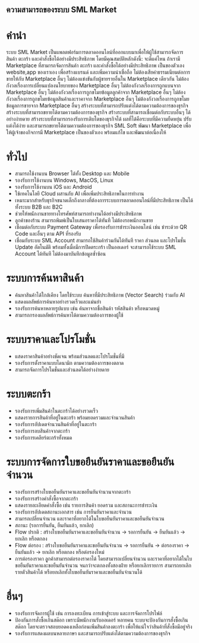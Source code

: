 ## ความสามารถของระบบ SML Market

# คำนำ
ระบบ SML Market เป็นแพลตฟอร์มการตลาดออนไลน์ที่ออกแบบมาเพื่อให้ผู้ใช้สามารถจัดการสินค้า ตะกร้า และคำสั่งซื้อได้อย่างมีประสิทธิภาพ โดยมีคุณสมบัติหลักดังนี้:
จะดีแค่ไหน ถ้าเรามี Marketplace ที่สามารถจัดการสินค้า ตะกร้า และคำสั่งซื้อได้อย่างมีประสิทธิภาพ เป็นของตัวเอง
website,app ของเราเอง เพื่อสร้างแบรนด์ และเพิ่มความน่าเชื่อถือ
ไม่ต้องเสียค่าธรรมเนียมต่อการขายให้กับ Marketplace อื่นๆ
ไม่ต้องแข่งขันกับผู้ขายรายอื่นใน Marketplace เดียวกัน
ไม่ต้องกังวลเรื่องการเปลี่ยนแปลงนโยบายของ Marketplace อื่นๆ
ไม่ต้องกังวลเรื่องการถูกแบนจาก Marketplace อื่นๆ
ไม่ต้องกังวลเรื่องการถูกขโมยข้อมูลลูกค้าจาก Marketplace อื่นๆ
ไม่ต้องกังวลเรื่องการถูกขโมยข้อมูลสินค้าและราคาจาก Marketplace อื่นๆ
ไม่ต้องกังวลเรื่องการถูกขโมยข้อมูลการขายจาก Marketplace อื่นๆ
สร้างระบบที่สามารถปรับแต่งได้ตามความต้องการของธุรกิจ
สร้างระบบที่สามารถขยายได้ตามความต้องการของธุรกิจ
สร้างระบบที่สามารถเชื่อมต่อกับระบบอื่นๆ ได้อย่างง่ายดาย
สร้างระบบที่สามารถรองรับการเติบโตของธุรกิจได้
ผลที่ได้คือระบบที่มีความยืดหยุ่น ปรับแต่งได้ง่าย และสามารถขยายได้ตามความต้องการของธุรกิจ
SML Soft พัฒนา Marketplace เพื่อให้ผู้เจ้าของกิจการมี Marketplace เป็นของตัวเอง พร้อมแก้ไข และพัฒนาต่อเนื่องให้

# ทั่วไป
- สามารถใช้งานบน Browser ได้ทั้ง Desktop และ Mobile
- รองรับการใช้งานบน Windows, MacOS, Linux
- รองรับการใช้งานบน iOS และ Android
- ใช้เทคโนโลยี Cloud ผสานกับ AI เพื่อเพิ่มประสิทธิภาพในการทำงาน
- เหมาะมากสำหรับธุรกิจขนาดเล็กถึงกลางที่ต้องการระบบการตลาดออนไลน์ที่มีประสิทธิภาพ เป็นได้ทั้งระบบ B2B และ B2C
- ช่วยให้พนักงานขายทางโทรศัพท์สามารถทำงานได้อย่างมีประสิทธิภาพ
- ลูกค้าของร้าน สามารถพิมพ์เป็นใบเสนอราคาได้ทันที ไม่ต้องรอพนักงานขาย
- เชื่อมต่อกับระบบ Payment Gateway เพื่อรองรับการชำระเงินออนไลน์ เช่น ชำระด้วย QR Code และอื่นๆ ตาม API ที่รองรับ
- เชื่อมกับระบบ SML Account สามารถใช้สินค้าร่วมกันได้ทันที ราคา ส่วนลด และโปรโมชั่น Update อัตโนมัติ พร้อมทั้งเมื่อมีการปิดตระกร้า เป็นออเดอร์ จะสามารถใช้ระบบ SML Account ได้ทันที ไม่ต้องมาบันทึกข้อมูลซ้ำซ้อน

# ระบบการค้นหาสินค้า
- ค้นหาสินค้าได้ใกล้เคียง โดยใช้ระบบ ค้นหาที่มีประสิทธิภาพ (Vector Search) ร่วมกับ AI
- แสดงผลลัพธ์การค้นหาอย่างรวดเร็วและแม่นยำ
- รองรับการค้นหาหลายรูปแบบ เช่น ค้นหาจากชื่อสินค้า รหัสสินค้า หรือหมวดหมู่
- สามารถกรองผลลัพธ์การค้นหาได้ตามความต้องการของผู้ใช้

# ระบบราคาและโปรโมชั่น
- แสดงราคาสินค้าอย่างชัดเจน พร้อมส่วนลดและโปรโมชั่นที่มี
- รองรับการตั้งราคาแบบไดนามิก ตามความต้องการของตลาด
- สามารถจัดการโปรโมชั่นและส่วนลดได้อย่างง่ายดาย

# ระบบตะกร้า
- รองรับการเพิ่มสินค้าในตะกร้าได้อย่างรวดเร็ว
- แสดงรายการสินค้าที่อยู่ในตะกร้า พร้อมยอดรวมและจำนวนสินค้า
- รองรับการอัปเดตจำนวนสินค้าที่อยู่ในตะกร้า
- รองรับการลบสินค้าจากตะกร้า
- รองรับการเคลียร์ตะกร้าทั้งหมด

# ระบบการจัดการใบขอยืนยันราคาและขอยืนยันจำนวน
- รองรับการสร้างใบขอยืนยันราคาและขอยืนยันจำนวนจากตะกร้า 
- รองรับการสร้างคำสั่งซื้อจากตะกร้า
- แสดงรายละเอียดคำสั่งซื้อ เช่น รายการสินค้า ยอดรวม และสถานะการชำระเงิน
- รองรับการอัปเดตสถานะเอกสาร เช่น การยืนยันราคาและจำนวน
- สามารถเปลี่ยนจำนวน และราคาที่อยากได้ในใบขอยืนยันราคาและขอยืนยันจำนวน
- สถานะ (รอการยืนยัน, ยืนยันแล้ว, ยกเลิก)
- Flow ปรกติ : สร้างใบขอยืนยันราคาและขอยืนยันจำนวน → รอการยืนยัน → ยืนยันแล้ว → ยกเลิก หรือตกลง 
- Flow ต่อรอง : สร้างใบขอยืนยันราคาและขอยืนยันจำนวน → รอการยืนยัน → ต่อรองราคา → ยืนยันแล้ว → ยกเลิก หรือตกลง หรือต่อรองใหม่
- การต่อรองราคา ลููกค้าสามารถต่อรองราคาได้ โดยสามารถเปลี่ยนจำนวน และราคาที่อยากได้ในใบขอยืนยันราคาและขอยืนยันจำนวน จนกว่าจะตกลงทั้งสองฝ่าย หรือยกเลิกรายการ สามารถยกเลิกรายตัวสินค้าได้ หรือยกเลิกทั้งใบขอยืนยันราคาและขอยืนยันจำนวนได้

# อื่นๆ
- รองรับการจัดการผู้ใช้ เช่น การลงทะเบียน การเข้าสู่ระบบ และการจัดการโปรไฟล์
- ป้องกันการสั่งซื้อเกินสต๊อก เพราะมีพนักงานรับออเดอร์ หลายคน ระบบจะป้องกันการสั่งซื้อเกินสต๊อก โดยจะตรวจสอบยอดคงเหลือก่อนเพิ่มสินค้าลงตะกร้า เพื่อให้แน่ใจว่าสินค้าที่สั่งซื้อมีอยู่จริง
- รองรับการแสดงผลบนหลายภาษา และสามารถปรับแต่งได้ตามความต้องการของธุรกิจ
